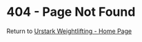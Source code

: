 # 404 - Page Not Found
Return to [Urstark Weightlifting - Home Page](https://csilfverskiold.github.io/urstark-weightlifting-club/)
